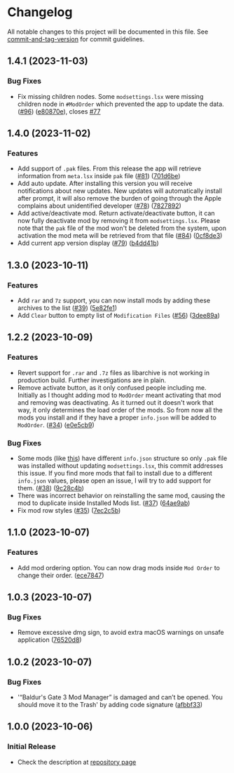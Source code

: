 # Changelog

All notable changes to this project will be documented in this file. See [commit-and-tag-version](https://github.com/absolute-version/commit-and-tag-version) for commit guidelines.

## 1.4.1 (2023-11-03)


### Bug Fixes

* Fix missing children nodes. Some `modsettings.lsx` were missing children node in `#ModOrder` which prevented the app to update the data. ([#96](https://github.com/mkinfrared/baldurs-gate3-mod-manager/issues/96)) ([e80870e](https://github.com/mkinfrared/baldurs-gate3-mod-manager/commit/e80870efa36cd439f1e0485ddde0bd23c0bcf8d6)), closes [#77](https://github.com/mkinfrared/baldurs-gate3-mod-manager/issues/77)

## 1.4.0 (2023-11-02)


### Features

* Add support of `.pak` files. From this release the app will retrieve information from `meta.lsx` inside `pak` file ([#81](https://github.com/mkinfrared/baldurs-gate3-mod-manager/issues/81)) ([701d6be](https://github.com/mkinfrared/baldurs-gate3-mod-manager/commit/701d6be236f055cddaf6ff9fde1137738a4670d2))
* Add auto update. After installing this version you will receive notifications about new updates. New updates will automatically install after prompt, it will also remove the burden of going through the Apple complains about unidentified developer  ([#78](https://github.com/mkinfrared/baldurs-gate3-mod-manager/issues/78)) ([7827892](https://github.com/mkinfrared/baldurs-gate3-mod-manager/commit/78278928efccbacffcb94ddf78b2cedb5d72b5b1))
* Add active/deactivate mod. Return activate/deactivate button, it can now fully deactivate mod by removing it from `modsettings.lsx`. Please note that the `pak` file of the mod won't be deleted from the system, upon activation the mod meta will be retrieved from that file ([#84](https://github.com/mkinfrared/baldurs-gate3-mod-manager/issues/84)) ([0cf8de3](https://github.com/mkinfrared/baldurs-gate3-mod-manager/commit/0cf8de35008368e554e92d5b6c2f0473fc471ee2))
* Add current app version display ([#79](https://github.com/mkinfrared/baldurs-gate3-mod-manager/issues/79)) ([b4dd41b](https://github.com/mkinfrared/baldurs-gate3-mod-manager/commit/b4dd41ba446f74272c0377ef3a319a568b042cbb))

## 1.3.0 (2023-10-11)


### Features

* Add `rar` and `7z` support, you can now install mods by adding these archives to the list ([#39](https://github.com/mkinfrared/baldurs-gate3-mod-manager/issues/39)) ([5e82fe1](https://github.com/mkinfrared/baldurs-gate3-mod-manager/commit/5e82fe10e1bca652353b08253aa9ddb8e420b2cd))
* Add `Clear` button to empty list of `Modification Files` ([#56](https://github.com/mkinfrared/baldurs-gate3-mod-manager/issues/56)) ([3dee89a](https://github.com/mkinfrared/baldurs-gate3-mod-manager/commit/3dee89a7703cdf8e793d657e84aa9477903795d2))

## 1.2.2 (2023-10-09)

### Features

- Revert support for `.rar` and `.7z` files as libarchive is not working in production build. Further investigations are in plain.
- Remove activate button, as it only confused people including me. Initially as I thought adding mod to `ModOrder` meant
  activating that mod and removing was deactivating. As it turned out it doesn't work that way, it only determines the
  load order of the mods. So from now all the mods you install and if they have a proper `info.json` will be added
  to `ModOrder`. ([#34](https://github.com/mkinfrared/baldurs-gate3-mod-manager/issues/34)) ([e0e5cb9](https://github.com/mkinfrared/baldurs-gate3-mod-manager/commit/e0e5cb94c7dc316bf6d294923fb2942dc1e3438b))

### Bug Fixes

- Some mods (like [this](https://www.nexusmods.com/baldursgate3/mods/243?tab=posts&BH=1)) have different `info.json`
  structure so only `.pak` file was installed without updating `modsettings.lsx`, this commit addresses this issue. If
  you find more mods that fail to install due to a different `info.json` values, please open an issue, I will try to add
  support for
  them. ([#38](https://github.com/mkinfrared/baldurs-gate3-mod-manager/issues/38)) ([9c28c4b](https://github.com/mkinfrared/baldurs-gate3-mod-manager/commit/9c28c4b5b9c10a25a9e5c3a37a5795e6be44d199))
- There was incorrect behavior on reinstalling the same mod, causing the mod to duplicate inside Installed Mods
  list. ([#37](https://github.com/mkinfrared/baldurs-gate3-mod-manager/issues/37)) ([64ae9ab](https://github.com/mkinfrared/baldurs-gate3-mod-manager/commit/64ae9abfa9d7c4fe99bd29b274475b7cf537e792))
- Fix mod row
  styles ([#35](https://github.com/mkinfrared/baldurs-gate3-mod-manager/issues/35)) ([7ec2c5b](https://github.com/mkinfrared/baldurs-gate3-mod-manager/commit/7ec2c5bebbd40b91a0b518c5ae8f953430e2b3db))

## 1.1.0 (2023-10-07)

### Features

- Add mod ordering option. You can now drag mods inside `Mod Order` to change their
  order. ([ece7847](https://github.com/mkinfrared/baldurs-gate3-mod-manager/commit/ece78470693fb33453077f9b689f8ddb10e6dd4f))

## 1.0.3 (2023-10-07)

### Bug Fixes

- Remove excessive dmg sign, to avoid extra macOS warnings on unsafe
  application ([76520d8](https://github.com/mkinfrared/baldurs-gate3-mod-manager/commit/76520d8bbfdae1e87e3a18bccbfb2d1dd7adc443))

## 1.0.2 (2023-10-07)

### Bug Fixes

- '“Baldur's Gate 3 Mod Manager” is damaged and can’t be opened. You should move it to the Trash' by adding code
  signature ([afbbf33](https://github.com/mkinfrared/baldurs-gate3-mod-manager/commit/afbbf3374bebff05cd6d293a5cbfed2165717673))

## 1.0.0 (2023-10-06)

### Initial Release

- Check the description at [repository page](https://github.com/mkinfrared/baldurs-gate3-mod-manager)

